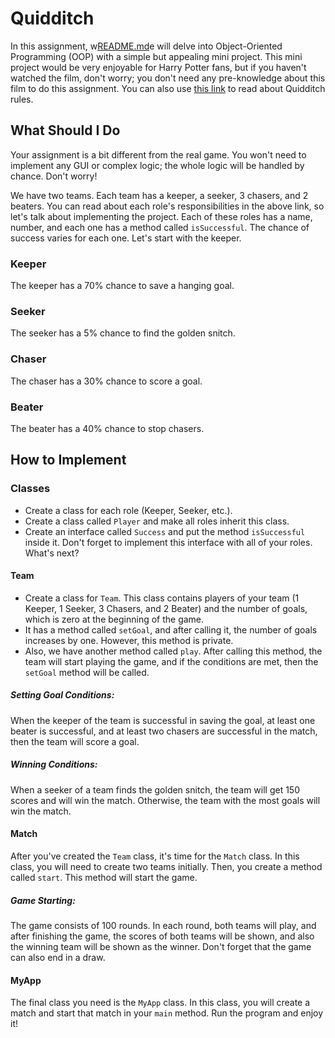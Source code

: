 # Quidditch
In this assignment, w[README.md](README.md)e will delve into Object-Oriented Programming (OOP) with a simple but appealing mini project. This mini project would be very enjoyable for Harry Potter fans, but if you haven't watched the film, don't worry; you don't need any pre-knowledge about this film to do this assignment. You can also use [this link](https://gustavus.edu/im/Spring/quidditch-rules.php#:~:text=Neither%20seekers%20nor%20snitched%20are,their%20broomstick%20at%20all%20times.) to read about Quidditch rules.

## What Should I Do
Your assignment is a bit different from the real game. You won't need to implement any GUI or complex logic; the whole logic will be handled by chance. Don't worry!

We have two teams. Each team has a keeper, a seeker, 3 chasers, and 2 beaters. You can read about each role's responsibilities in the above link, so let's talk about implementing the project. Each of these roles has a name, number, and each one has a method called `isSuccessful`. The chance of success varies for each one. Let's start with the keeper.

### Keeper
The keeper has a 70% chance to save a hanging goal.

### Seeker
The seeker has a 5% chance to find the golden snitch.

### Chaser
The chaser has a 30% chance to score a goal.

### Beater
The beater has a 40% chance to stop chasers.

## How to Implement

### Classes
- Create a class for each role (Keeper, Seeker, etc.).
- Create a class called `Player` and make all roles inherit this class.
- Create an interface called `Success` and put the method `isSuccessful` inside it. Don't forget to implement this interface with all of your roles. What's next?

#### Team
- Create a class for `Team`. This class contains players of your team (1 Keeper, 1 Seeker, 3 Chasers, and 2 Beater) and the number of goals, which is zero at the beginning of the game.
- It has a method called `setGoal`, and after calling it, the number of goals increases by one. However, this method is private.
- Also, we have another method called `play`. After calling this method, the team will start playing the game, and if the conditions are met, then the `setGoal` method will be called.

##### Setting Goal Conditions:
When the keeper of the team is successful in saving the goal, at least one beater is successful, and at least two chasers are successful in the match, then the team will score a goal.

##### Winning Conditions:
When a seeker of a team finds the golden snitch, the team will get 150 scores and will win the match. Otherwise, the team with the most goals will win the match.

#### Match
After you've created the `Team` class, it's time for the `Match` class. In this class, you will need to create two teams initially. Then, you create a method called `start`. This method will start the game.

##### Game Starting:
The game consists of 100 rounds. In each round, both teams will play, and after finishing the game, the scores of both teams will be shown, and also the winning team will be shown as the winner. Don't forget that the game can also end in a draw.

#### MyApp
The final class you need is the `MyApp` class. In this class, you will create a match and start that match in your `main` method. Run the program and enjoy it!
